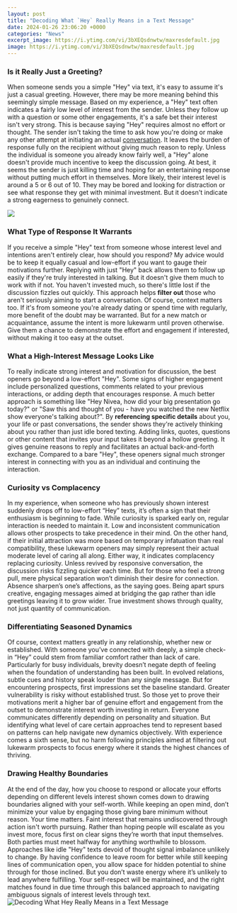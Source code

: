```yaml
---
layout: post
title: "Decoding What `Hey` Really Means in a Text Message"
date: 2024-01-26 23:06:20 +0000
categories: "News"
excerpt_image: https://i.ytimg.com/vi/3bXEQsdnwtw/maxresdefault.jpg
image: https://i.ytimg.com/vi/3bXEQsdnwtw/maxresdefault.jpg
---
```


### Is it Really Just a Greeting?
When someone sends you a simple "Hey" via text, it's easy to assume it's just a casual greeting. However, there may be more meaning behind this seemingly simple message. Based on my experience, a "Hey" text often indicates a fairly low level of interest from the sender. Unless they follow up with a question or some other engagements, it's a safe bet their interest isn't very strong. 
This is because saying "Hey" requires almost no effort or thought. The sender isn't taking the time to ask how you're doing or make any other attempt at initiating an actual [conversation](https://fistore.mysenprints.com/collection/abdi). It leaves the burden of response fully on the recipient without giving much reason to reply. Unless the individual is someone you already know fairly well, a "Hey" alone doesn't provide much incentive to keep the discussion going. 
At best, it seems the sender is just killing time and hoping for an entertaining response without putting much effort in themselves. More likely, their interest level is around a 5 or 6 out of 10. They may be bored and looking for distraction or see what response they get with minimal investment. But it doesn't indicate a strong eagerness to genuinely connect.

![](https://cdn.trendhunterstatic.com/thumbs/what-texting-heyyyyy-means.jpeg)
### What Type of Response It Warrants
If you receive a simple "Hey" text from someone whose interest level and intentions aren't entirely clear, how should you respond? My advice would be to keep it equally casual and low-effort if you want to gauge their motivations further. 
Replying with just "Hey" back allows them to follow up easily if they're truly interested in talking. But it doesn't give them much to work with if not. You haven't invested much, so there's little lost if the discussion fizzles out quickly. This approach helps **filter out** those who aren't seriously aiming to start a conversation. 
Of course, context matters too. If it's from someone you're already dating or spend time with regularly, more benefit of the doubt may be warranted. But for a new match or acquaintance, assume the intent is more lukewarm until proven otherwise. Give them a chance to demonstrate the effort and engagement if interested, without making it too easy at the outset.
### What a High-Interest Message Looks Like  
To really indicate strong interest and motivation for discussion, the best openers go beyond a low-effort "Hey". Some signs of higher engagement include personalized questions, comments related to your previous interactions, or adding depth that encourages response.
A much better approach is something like "Hey Nivea, how did your big presentation go today?" or "Saw this and thought of you - have you watched the new Netflix show everyone's talking about?". By **referencing specific details** about you, your life or past conversations, the sender shows they're actively thinking about you rather than just idle bored texting. 
Adding links, quotes, questions or other content that invites your input takes it beyond a hollow greeting. It gives genuine reasons to reply and facilitates an actual back-and-forth exchange. Compared to a bare "Hey", these openers signal much stronger interest in connecting with you as an individual and continuing the interaction.
### Curiosity vs Complacency 
In my experience, when someone who has previously shown interest suddenly drops off to low-effort “Hey” texts, it’s often a sign that their enthusiasm is beginning to fade. While curiosity is sparked early on, regular interaction is needed to maintain it. Low and inconsistent communication allows other prospects to take precedence in their mind.
On the other hand, if their initial attraction was more based on temporary infatuation than real compatibility, these lukewarm openers may simply represent their actual moderate level of caring all along. Either way, it indicates complacency replacing curiosity. Unless revived by responsive conversation, the discussion risks fizzling quicker each time.
But for those who feel a strong pull, mere physical separation won’t diminish their desire for connection. Absence sharpen’s one’s affections, as the saying goes. Being apart spurs creative, engaging messages aimed at bridging the gap rather than idle greetings leaving it to grow wider. True investment shows through quality, not just quantity of communication.
### Differentiating Seasoned Dynamics 
Of course, context matters greatly in any relationship, whether new or established. With someone you’ve connected with deeply, a simple check-in “Hey” could stem from familiar comfort rather than lack of care. Particularly for busy individuals, brevity doesn’t negate depth of feeling when the foundation of understanding has been built. 
In evolved relations, subtle cues and history speak louder than any single message. But for encountering prospects, first impressions set the baseline standard. Greater vulnerability is risky without established trust. So those yet to prove their motivations merit a higher bar of genuine effort and engagement from the outset to demonstrate interest worth investing in return.
Everyone communicates differently depending on personality and situation. But identifying what level of care certain approaches tend to represent based on patterns can help navigate new dynamics objectively. With experience comes a sixth sense, but no harm following principles aimed at filtering out lukewarm prospects to focus energy where it stands the highest chances of thriving.
### Drawing Healthy Boundaries
At the end of the day, how you choose to respond or allocate your efforts depending on different levels interest shown comes down to drawing boundaries aligned with your self-worth. While keeping an open mind, don’t minimize your value by engaging those giving bare minimum without reason. Your time matters. 
Faint interest that remains undiscovered through action isn't worth pursuing. Rather than hoping people will escalate as you invest more, focus first on clear signs they’re worth that input themselves. Both parties must meet halfway for anything worthwhile to blossom. Approaches like idle "Hey" texts devoid of thought signal imbalance unlikely to change.
By having confidence to leave room for better while still keeping lines of communication open, you allow space for hidden potential to shine through for those inclined. But you don’t waste energy where it’s unlikely to lead anywhere fulfilling. Your self-respect will be maintained, and the right matches found in due time through this balanced approach to navigating ambiguous signals of interest levels through text.
![Decoding What `Hey` Really Means in a Text Message](https://i.ytimg.com/vi/3bXEQsdnwtw/maxresdefault.jpg)